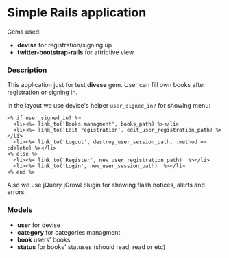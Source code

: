 # Simple Rails application
Gems used:

* **devise** for registration/signing up
* **twitter-bootstrap-rails** for attrictive view

### Description
This application just for test **divese** gem. User can fill own books after registration or signing in.

In the layout we use devise's helper `user_signed_in?` for showing menu:

    <% if user_signed_in? %>
      <li><%= link_to('Books managment', books_path) %></li>
      <li><%= link_to('Edit registration', edit_user_registration_path) %></li>
      <li><%= link_to('Logout', destroy_user_session_path, :method => :delete) %></li>
    <% else %>
      <li><%= link_to('Register', new_user_registration_path)  %></li>
      <li><%= link_to('Login', new_user_session_path)  %></li>
    <% end %>

Also we use jQuery jGrowl plugin for showing flash notices, alerts and errors.

### Models

* **user** for devise
* **category** for categories managment
* **book** users' books
* **status** for books' statuses (should read, read or etc)


